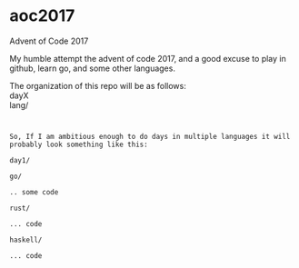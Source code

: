 # aoc2017
Advent of Code 2017

My humble attempt the advent of code 2017, and a good excuse to play in github, learn go, and some other languages.

The organization of this repo will be as follows:  
  dayX  
   lang/  
     <code files>  



So, If I am ambitious enough to do days in multiple languages it will probably look something like this:  
  day1/  
    go/  
      .. some code  
    rust/  
      ... code  
    haskell/  
       ... code  


